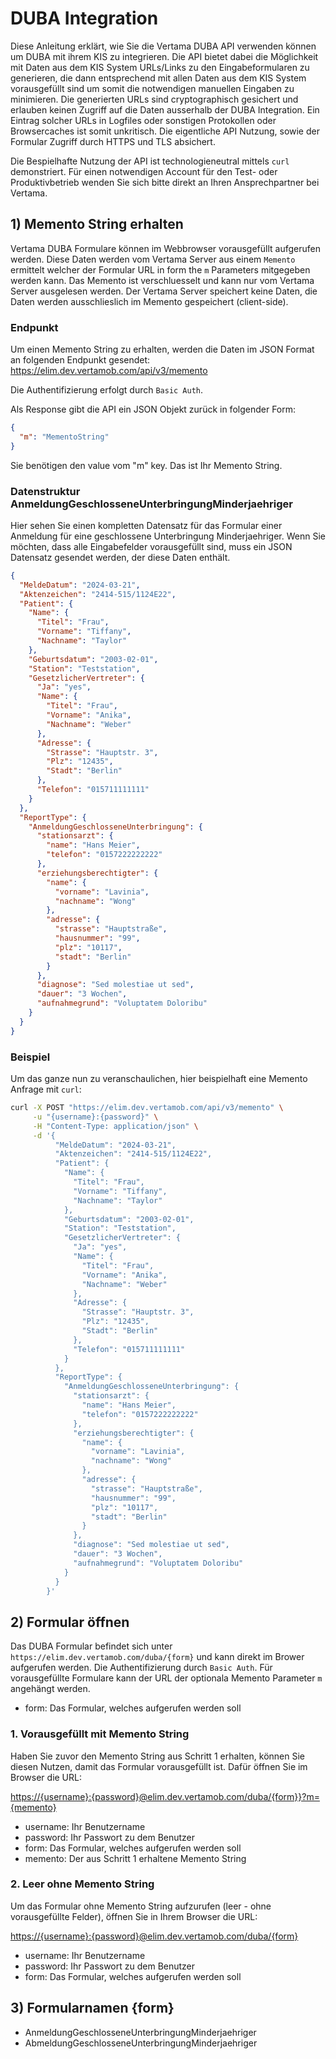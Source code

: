 # DUBA Integration

Diese Anleitung erklärt, wie Sie die Vertama DUBA API verwenden können um DUBA mit ihrem KIS zu integrieren. 
Die API bietet dabei die Möglichkeit mit Daten aus dem KIS System URLs/Links zu den Eingabeformularen zu generieren, 
die dann entsprechend mit allen Daten aus dem KIS System vorausgefüllt sind um somit die notwendigen manuellen 
Eingaben zu minimieren. Die generierten URLs sind cryptographisch gesichert und erlauben keinen Zugriff 
auf die Daten ausserhalb der DUBA Integration. Ein Eintrag solcher URLs in Logfiles oder sonstigen 
Protokollen oder Browsercaches ist somit unkritisch. Die eigentliche API Nutzung, sowie der Formular 
Zugriff durch HTTPS und TLS absichert. 

Die Bespielhafte Nutzung der API ist technologieneutral mittels `curl` demonstriert. Für einen notwendigen
Account für den Test- oder Produktivbetrieb wenden Sie sich bitte direkt an Ihren Ansprechpartner bei Vertama.

## 1) Memento String erhalten

Vertama DUBA Formulare können im Webbrowser vorausgefüllt aufgerufen werden. Diese Daten werden vom Vertama Server aus einem `Memento` ermittelt welcher der Formular URL in form the `m` Parameters mitgegeben werden kann. Das Memento ist verschluesselt und kann nur vom Vertama Server ausgelesen werden. Der Vertama Server speichert keine Daten, die Daten werden ausschlieslich im Memento gespeichert (client-side).

### Endpunkt

Um einen Memento String zu erhalten, werden die Daten im JSON Format an folgenden Endpunkt
gesendet: https://elim.dev.vertamob.com/api/v3/memento

Die Authentifizierung erfolgt durch `Basic Auth`.

Als Response gibt die API ein JSON Objekt zurück in folgender Form:

```json
{
  "m": "MementoString"
}
```

Sie benötigen den value vom "m" key. Das ist Ihr Memento String. 

### Datenstruktur AnmeldungGeschlosseneUnterbringungMinderjaehriger

Hier sehen Sie einen kompletten Datensatz für das Formular einer Anmeldung für eine geschlossene Unterbringung
Minderjaehriger. Wenn Sie möchten, dass alle Eingabefelder vorausgefüllt sind, muss ein 
JSON Datensatz gesendet werden, der diese Daten enthält.

```json
{
  "MeldeDatum": "2024-03-21",
  "Aktenzeichen": "2414-515/1124E22",
  "Patient": {
    "Name": {
      "Titel": "Frau",
      "Vorname": "Tiffany",
      "Nachname": "Taylor"
    },
    "Geburtsdatum": "2003-02-01",
    "Station": "Teststation",
    "GesetzlicherVertreter": {
      "Ja": "yes",
      "Name": {
        "Titel": "Frau",
        "Vorname": "Anika",
        "Nachname": "Weber"
      },
      "Adresse": {
        "Strasse": "Hauptstr. 3",
        "Plz": "12435",
        "Stadt": "Berlin"
      },
      "Telefon": "015711111111"
    }
  },
  "ReportType": {
    "AnmeldungGeschlosseneUnterbringung": {
      "stationsarzt": {
        "name": "Hans Meier",
        "telefon": "0157222222222"
      },
      "erziehungsberechtigter": {
        "name": {
          "vorname": "Lavinia",
          "nachname": "Wong"
        },
        "adresse": {
          "strasse": "Hauptstraße",
          "hausnummer": "99",
          "plz": "10117",
          "stadt": "Berlin"
        }
      },
      "diagnose": "Sed molestiae ut sed",
      "dauer": "3 Wochen",
      "aufnahmegrund": "Voluptatem Doloribu"
    }
  }
}
```

### Beispiel

Um das ganze nun zu veranschaulichen, hier beispielhaft eine Memento Anfrage mit `curl`: 

```bash
curl -X POST "https://elim.dev.vertamob.com/api/v3/memento" \
     -u "{username}:{password}" \
     -H "Content-Type: application/json" \
     -d '{
          "MeldeDatum": "2024-03-21",
          "Aktenzeichen": "2414-515/1124E22",
          "Patient": {
            "Name": {
              "Titel": "Frau",
              "Vorname": "Tiffany",
              "Nachname": "Taylor"
            },
            "Geburtsdatum": "2003-02-01",
            "Station": "Teststation",
            "GesetzlicherVertreter": {
              "Ja": "yes",
              "Name": {
                "Titel": "Frau",
                "Vorname": "Anika",
                "Nachname": "Weber"
              },
              "Adresse": {
                "Strasse": "Hauptstr. 3",
                "Plz": "12435",
                "Stadt": "Berlin"
              },
              "Telefon": "015711111111"
            }
          },
          "ReportType": {
            "AnmeldungGeschlosseneUnterbringung": {
              "stationsarzt": {
                "name": "Hans Meier",
                "telefon": "0157222222222"
              },
              "erziehungsberechtigter": {
                "name": {
                  "vorname": "Lavinia",
                  "nachname": "Wong"
                },
                "adresse": {
                  "strasse": "Hauptstraße",
                  "hausnummer": "99",
                  "plz": "10117",
                  "stadt": "Berlin"
                }
              },
              "diagnose": "Sed molestiae ut sed",
              "dauer": "3 Wochen",
              "aufnahmegrund": "Voluptatem Doloribu"
            }
          }
        }'
```

## 2) Formular öffnen

Das DUBA Formular befindet sich unter `https://elim.dev.vertamob.com/duba/{form}` und kann direkt im Brower aufgerufen werden. Die Authentifizierung durch `Basic Auth`. Für vorausgefüllte Formulare kann der URL der optionala Memento Parameter `m` angehängt werden.

* form: Das Formular, welches aufgerufen werden soll

### 1. Vorausgefüllt mit Memento String

Haben Sie zuvor den Memento String aus Schritt 1 erhalten, können Sie diesen Nutzen, damit das Formular vorausgefüllt
ist. Dafür öffnen Sie im Browser die URL:

[https://{username}:{password}@elim.dev.vertamob.com/duba/{form}}?m={memento}](https://{username}:{password}@elim.dev.vertamob.com/digg/Geburtsbescheinigung?m={memento})

* username: Ihr Benutzername
* password: Ihr Passwort zu dem Benutzer
* form: Das Formular, welches aufgerufen werden soll
* memento: Der aus Schritt 1 erhaltene Memento String

### 2. Leer ohne Memento String

Um das Formular ohne Memento String aufzurufen (leer - ohne vorausgefüllte Felder), öffnen Sie in Ihrem Browser die URL:

[https://{username}:{password}@elim.dev.vertamob.com/duba/{form}](https://{username}:{password}@elim.dev.vertamob.com/digg/Geburtsbescheinigung)

* username: Ihr Benutzername
* password: Ihr Passwort zu dem Benutzer
* form: Das Formular, welches aufgerufen werden soll

## 3) Formularnamen {form}
* AnmeldungGeschlosseneUnterbringungMinderjaehriger
* AbmeldungGeschlosseneUnterbringungMinderjaehriger
